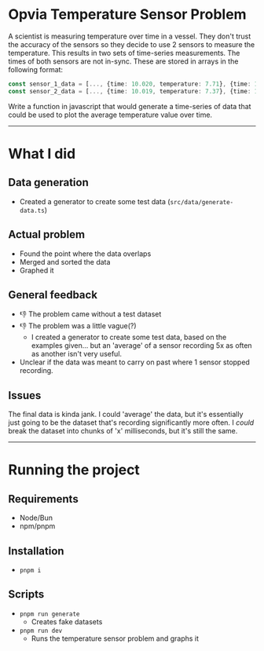 # Opvia Temperature Sensor Problem

A scientist is measuring temperature over time in a vessel. They don't trust the accuracy of the sensors so they decide to use 2 sensors to measure the temperature. This results in two sets of time-series measurements. The times of both sensors are not in-sync. These are stored in arrays in the following format:

```ts
const sensor_1_data = [..., {time: 10.020, temperature: 7.71}, {time: 10.070, temperature: 7.9}, ...];
const sensor_2_data = [..., {time: 10.019, temperature: 7.37}, {time: 10.029, temperature: 7.4}, ...];
```

Write a function in javascript that would generate a time-series of data that could be used to plot the average temperature value over time.

---

# What I did
## Data generation
- Created a generator to create some test data (`src/data/generate-data.ts`)

## Actual problem
- Found the point where the data overlaps
- Merged and sorted the data
- Graphed it

## General feedback
- 👎 The problem came without a test dataset
- 👎 The problem was a little vague(?)
    - I created a generator to create some test data, based on the examples given... but an 'average' of a sensor recording 5x as often as another isn't very useful.
- Unclear if the data was meant to carry on past where 1 sensor stopped recording.

## Issues
The final data is kinda jank. I could 'average' the data, but it's essentially just going to be the dataset that's recording significantly more often. I _could_ break the dataset into chunks of 'x' milliseconds, but it's still the same.

--- 

# Running the project

## Requirements
- Node/Bun
- npm/pnpm

## Installation
- `pnpm i`

## Scripts
- `pnpm run generate`
    - Creates fake datasets
- `pnpm run dev`
    - Runs the temperature sensor problem and graphs it
